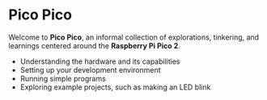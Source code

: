 # Pico Pico

Welcome to **Pico Pico**, an informal collection of explorations, tinkering, and learnings centered around the **Raspberry Pi Pico 2**. 

- Understanding the hardware and its capabilities
- Setting up your development environment
- Running simple programs
- Exploring example projects, such as making an LED blink
